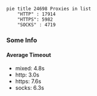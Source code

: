 
```mermaid
pie title 24698 Proxies in list
    "HTTP" : 17914
    "HTTPS": 5982
    "SOCKS" : 4719
```

### Some Info
#### Average Timeout

- mixed: 4.8s
- http: 3.0s
- https: 7.6s
- socks: 6.3s